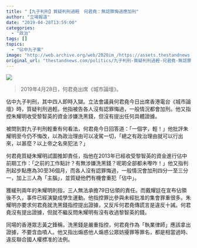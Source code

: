 ```yaml
---
title: "【九子判刑】質疑判刑過輕　何君堯：無認罪悔過應加刑"
author: "立場報道"
date: "2019-04-28T13:59:00"
categories:
  - "政治"
tags: []
topics:
  - "佔中九子案"
image: "http://web.archive.org/web/2020im_/https://assets.thestandnews.com/media/photos/58441064_10161518730105265_5285450461707501568_o_vjdgZ.jpg"
original_url: "thestandnews.com/politics/九子判刑-質疑判刑過輕-何君堯-無認罪悔過應加刑"
---
```

![](http://web.archive.org/web/2020im_/https://assets.thestandnews.com/media/photos/58441064_10161518730105265_5285450461707501568_o_vjdgZ.jpg)
> 2019年4月28日，何君堯出席《城市論壇》。

佔中九子判刑，其中四人即時入獄。立法會議員何君堯今日出席香港電台《城市論壇》時，質疑判刑過輕。他指被告各人沒有認罪悔過，一般情況都會加刑。他又指控朱耀明收受黎智英的資金涉嫌洗黑錢，但沒有提出任何具體證據。

被問到對九子判刑輕重有何看法，何君堯今日回答道：「一個字，輕！」他批評朱耀明至今仍不悔改，以為政治理由可以凌駕一切，「總之有政治理由就可以行出來，以甚麼？以上帝之名來犯法？」

何君堯質疑朱耀明試圖推卸責任，指他在2013年已經收受黎智英的資金進行佔中前期工作：「之前的工作點計？有無涉嫌洗黑錢？呢啲全部都未嚟咋！」他又指判刑起步點應為30至36個月，而各人沒有認罪悔過，一般情況會加刑四分一至三分一，加上三人為「主腦」，並質疑他們有機會重犯「佔中」。

獲緩刑兩年的朱耀明則指，三人無法承擔79日佔領的責任。而戴耀廷在宣布佔領後不久，事件已經演變成學生運動。他指控罪比參與未經批准的集會罪重很多。朱耀明亦要求何君堯就洗黑錢指控提出證據，又反斥何君堯傳謊言是違反十誡。何君堯沒有提出證據，但就不繼反問朱耀明有沒有收過黎智英的錢。

同場的香港眾志黃之鋒稱，洗黑錢是嚴重指控，何君堯作為「執業律師」應該拿出證據，不要含血噴人。他又指出煽惑他人煽惑公眾妨擾罪等罪名，都是相當過時、違反聯合國人權標准的法例。
